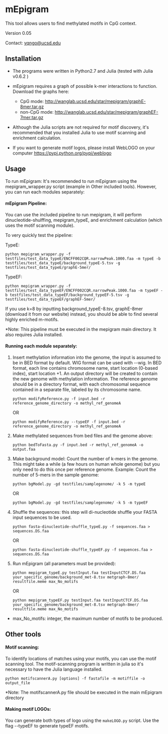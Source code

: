 # mEpigram  

This tool allows users to find methylated motifs in CpG context.

Version 0.05

Contact: vqngo@ucsd.edu

## Installation

- The programs were written in Python2.7 and Julia (tested with Julia v0.6.2 )

- mEpigram requires a graph of possible k-mer interactions to function. Download the graphs here: 
	* CpG mode: http://wanglab.ucsd.edu/star/mepigram/graphE-8mer.tar.gz
	* non-CpG mode: http://wanglab.ucsd.edu/star/mepigram/graphEF-7mer.tar.gz

- Although the Julia scripts are not required for motif discovery, it's recommended that you installed Julia to use motif scanning and enrichment calculation.

- If you want to generate motif logos, please install WebLOGO on your computer https://pypi.python.org/pypi/weblogo  



## Usage
 
To run mEpigram: It's recommended to run mEpigram using the mepigram_wrapper.py script (example in Other included tools). However, you can run each modules separately:

#### mEpigram Pipeline: 
You can use the included pipeline to run mepigram, it will perform dinucleotide-shulffing, mepigram_typeE, and enrichment calculation (which uses the motif scanning module).

To very quickly test the pipeline: 

TypeE:	

`python mepigram_wrapper.py -f testfiles/test_data_typeE/ENCFF002CQR.narrowPeak.1000.faa -m typeE -b testfiles/test_data_typeE/background_typeE-5.tsv -g testfiles/test_data_typeE/graphE-5mer/`

TypeEF:

`python mepigram_wrapper.py -f testfiles/test_data_typeEF/ENCFF002CQR.narrowPeak.1000.faa -m typeEF -b testfiles/test_data_typeEF/background_typeEF-5.tsv -g testfiles/test_data_typeEF/graphEF-5mer/`


If you use k=8 by inputting background_typeE-8.tsv, graphE-8mer (download it from our website) instead, you should be able to find several highly enriched m-motifs. 

*Note: This pipeline must be executed in the mepigram main directory. It also requires Julia installed.


#### Running each module separately:

1. Insert methylation information into the genome, the input is assumed to be in BED format by default. WIG format can be used with --wig. In BED format, each line contains chromosome name, start location (0-based index), start location +1. An output directory will be created to contain the new genome with methylation information. The reference genome should be in a directory format, with each chromosomal sequence contained in a separate file, labeled by its chromosome name. 
	
	`python modifyReference.py -f input.bed -r reference_genome_directory -o methyl_ref_genomeA`
	
	OR
	
	`python modifyReference.py --typeEF -f input.bed -r reference_genome_directory -o methyl_ref_genomeA`

2. Make methylated sequences from bed files and the genome above:
	
	`python bedToFasta.py -f input.bed -r methyl_ref_genomeA -o output.faa`

3. Make background model: Count the number of k-mers in the genome. This might take a while (a few hours on human whole genome) but you only need to do this once per reference genome. Example: Count the number of 5-mers in the sample genome:
	
	`python bgModel.py -gd testfiles/samplegenome/ -k 5 -m typeE`
	
	OR 
	
	`python bgModel.py -gd testfiles/samplegenome/ -k 5 -m typeEF`

4. Shuffle the sequences: this step will di-nucleotide shuffle your FASTA input sequences to be used. 
	
	`python fasta-dinucleotide-shuffle_typeE.py -f sequences.faa > sequences.DS.faa`
	
	OR
	
	`python fasta-dinucleotide-shuffle_typeEF.py -f sequences.faa > sequences.DS.faa`


5. Run mEpigram (all parameters must be provided):
	
	`python mepigram_typeE.py testInput.faa testInputCTCF.DS.faa your_specific_genome/background_met-8.tsv metgraph-8mer/ resultfile.meme max_No_motifs`
	
	OR
	
	`python mepigram_typeEF.py testInput.faa testInputCTCF.DS.faa your_specific_genome/background_met-8.tsv metgraph-8mer/ resultfile.meme max_No_motifs`
	
* max_No_motifs: integer, the maximum number of motifs to be produced.

## Other tools

#### Motif scanning: 
To identify locations of matches using your motifs, you can use the motif scanning tool. The motif-scanning program is written in julia so it's necessary to have the Julia language installed. 
	
`python motifscannerA.py [options] -f fastafile -m motiffile -o output_file`
	
*Note: The motifscannerA.py file should be executed in the main mEpigram directory

#### Making motif LOGOs: 
You can generate both types of logo using the `makeLOGO.py` script. Use the flag --typeEF to generate typeEF motifs.

